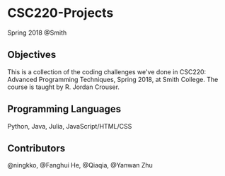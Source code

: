 # CSC220-Projects
Spring 2018 @Smith

## Objectives
This is a collection of the coding challenges we've done in CSC220: Advanced Programming Techniques, Spring 2018, at Smith College. The course is taught by R. Jordan Crouser.

## Programming Languages
Python, Java, Julia, JavaScript/HTML/CSS

## Contributors
@ningkko, @Fanghui He, @Qiaqia, @Yanwan Zhu


